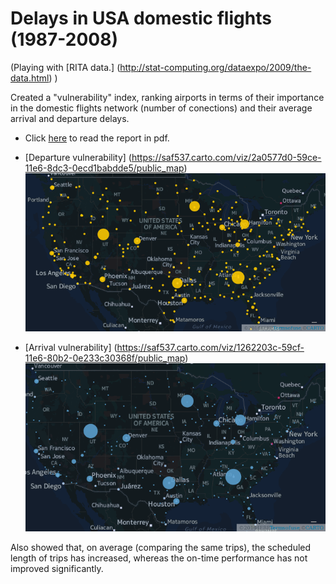 # Delays in USA domestic flights (1987-2008)
(Playing with [RITA data.] (http://stat-computing.org/dataexpo/2009/the-data.html) )

Created a "vulnerability" index, ranking airports in terms of their importance in the domestic flights network (number of conections) and their average arrival and departure delays.

* Click [here](https://github.com/sarangof/air-travel-USA/blob/master/report.pdf) to read the report in pdf.

* [Departure vulnerability]
(https://saf537.carto.com/viz/2a0577d0-59ce-11e6-8dc3-0ecd1babdde5/public_map)
![alt text](https://github.com/sarangof/air-travel-USA/blob/master/plots/departure_vulnerability.png "Vulnerability in Continental USA (departures).")

* [Arrival vulnerability]
(https://saf537.carto.com/viz/1262203c-59cf-11e6-80b2-0e233c30368f/public_map)
![alt text](https://github.com/sarangof/air-travel-USA/blob/master/plots/arrival_vulnerability.png "Vulnerability index in Continental USA (arrivals).")

Also showed that, on average (comparing the same trips), the scheduled length of trips has increased, whereas the on-time performance has not improved significantly. 

